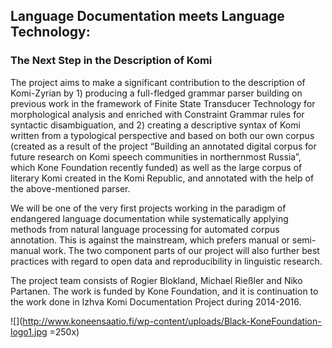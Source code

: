 ## Language Documentation meets Language Technology:

### The Next Step in the Description of Komi

The project aims to make a significant contribution to the description of Komi-Zyrian by 1) producing a full-fledged grammar parser building on previous work in the framework of Finite State Transducer Technology for morphological analysis and enriched with Constraint Grammar rules for syntactic disambiguation, and 2) creating a descriptive syntax of Komi written from a typological perspective and based on both our own corpus (created as a result of the project “Building an annotated digital corpus for future research on Komi speech communities in northernmost Russia”, which Kone Foundation recently funded) as well as the large corpus of literary Komi created in the Komi Republic, and annotated with the help of the above-mentioned parser. 

We will be one of the very first projects working in the paradigm of endangered language documentation while systematically applying methods from natural language processing for automated corpus annotation. This is against the mainstream, which prefers manual or semi-manual work. The two component parts of our project will also further best practices with regard to open data and reproducibility in linguistic research. 

The project team consists of Rogier Blokland, Michael Rießler and Niko Partanen. The work is funded by Kone Foundation, and it is continuation to the work done in Izhva Komi Documentation Project during 2014-2016.

![](http://www.koneensaatio.fi/wp-content/uploads/Black-KoneFoundation-logo1.jpg =250x)
